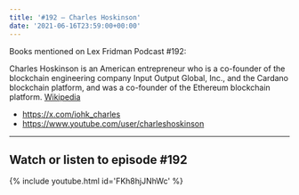 ```yaml
---
title: '#192 – Charles Hoskinson'
date: '2021-06-16T23:59:00+00:00'
---
```


Books mentioned on Lex Fridman Podcast #192:

Charles Hoskinson is an American entrepreneur who is a co-founder of the blockchain engineering company Input Output Global, Inc., and the Cardano blockchain platform, and was a co-founder of the Ethereum blockchain platform. <a href="https://en.wikipedia.org/wiki/Charles_Hoskinson" target="_blank">Wikipedia</a>

- <a href="https://x.com/iohk_charles" target="_blank">https://x.com/iohk_charles</a>
- <a href="https://www.youtube.com/user/charleshoskinson" target="_blank">https://www.youtube.com/user/charleshoskinson</a>

- - - - - -

## Watch or listen to episode #192

{% include youtube.html id='FKh8hjJNhWc' %}